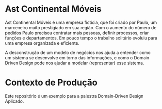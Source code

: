 # Ast Continental Móveis

Ast Continental Móveis é uma empresa fictícia, que foi criado por Paulo, um marceneiro muito prestigiado em sua região.
Com o aumento do número de pedidos Paulo precisou contratar mais pessoas, definir processos, criar funções e departamentos.
Em pouco tempo o trabalho solitário evoluiu para uma empresa organizada e eficiente.

A desconstrução de um modelo de negócios nos ajuda a entender como um sistema se desenvolve em torno das informações, e como o Domain Driven Design pode nos ajudar a modelar (representar) esse sistema. 

# Contexto de Produção

Este repositório é um exemplo para a palestra Domain-Driven Design Aplicado.
